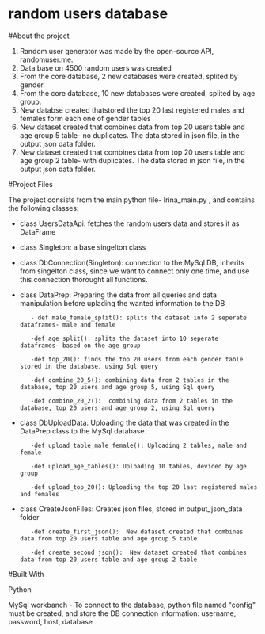 # random users database

#About the project

1. Random user generator was made by the open-source API, randomuser.me.
2. Data base on 4500 random users was created
3. From the core database, 2 new databases were created, splited by gender.
4. From the core database, 10 new databases were created, splited by age group.
5. New databse created thatstored the top 20 last registered males and females form each
one of gender tables
6. New dataset created that combines data from top 20 users table and age group 5 table- no duplicates. 
   The data stored in json file, in the output json data folder.
7. New dataset created that combines data from top 20 users table and age group 2 table- with duplicates. 
   The data stored in json file, in the output json data folder.


#Project Files

The project consists from the main python file- Irina_main.py , and contains the following classes:


- class UsersDataApi: fetches the random users data and stores it as DataFrame

- class Singleton: a base singelton class

- class DbConnection(Singleton): connection to the MySql DB, inherits from singelton class, since we want to connect only one time, and use this connection thorought     all functions. 

- class DataPrep: Preparing the data from all queries and data manipulation before uplading the wanted information to the DB

         - def male_female_split(): splits the dataset into 2 seperate dataframes- male and female

         -def age_split(): splits the dataset into 10 seperate dataframes- based on the age group

         -def top_20(): finds the top 20 users from each gender table stored in the database, using Sql query

         -def combine_20_5(): combining data from 2 tables in the database, top 20 users and age group 5, using Sql query

         -def combine_20_2():  combining data from 2 tables in the database, top 20 users and age group 2, using Sql query


- class DbUploadData: Uploading the data that was created in the DataPrep class to the MySql database.

         -def upload_table_male_female(): Uploading 2 tables, male and female

         -def upload_age_tables(): Uploading 10 tables, devided by age group

         -def upload_top_20(): Uploading the top 20 last registered males and females
     

        
        
         
- class CreateJsonFiles: Creates json files, stored in output_json_data folder

         -def create_first_json():  New dataset created that combines data from top 20 users table and age group 5 table

         -def create_second_json():  New dataset created that combines data from top 20 users table and age group 2 table
    





#Built With

Python

MySql workbanch - To connect to the database, python file named "config" must be created, and store the DB connection information: username, password, host, database



